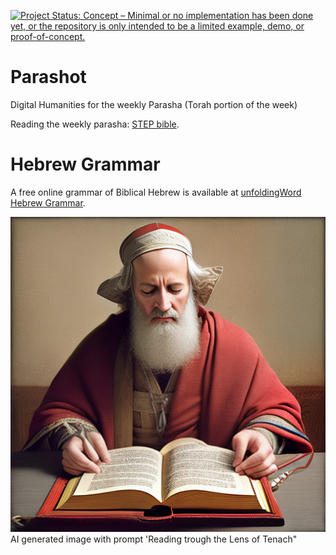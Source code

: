 [![Project Status: Concept – Minimal or no implementation has been done yet, or the repository is only intended to be a limited example, demo, or proof-of-concept.](https://www.repostatus.org/badges/latest/concept.svg)](https://www.repostatus.org/#concept)

# Parashot
Digital Humanities for the weekly Parasha (Torah portion of the week)

Reading the weekly parasha: [STEP bible](https://www.stepbible.org/html/parashot.html).

# Hebrew Grammar

A free online grammar of Biblical Hebrew is available at [unfoldingWord Hebrew Grammar](https://uhg.readthedocs.io/en/latest/front.html).

<img src="images/ReadingTroughTheLensOfTenach.png">
AI generated image with prompt 'Reading trough the Lens of Tenach"
